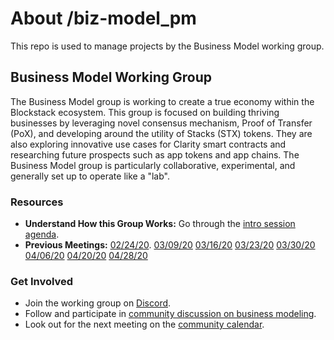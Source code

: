 # About /biz-model_pm
This repo is used to manage projects by the Business Model working group.

## Business Model Working Group
The Business Model group is working to create a true economy within the Blockstack ecosystem. This group is focused on building thriving businesses by leveraging novel consensus mechanism, Proof of Transfer (PoX), and developing around the utility of Stacks (STX) tokens. They are also exploring innovative use cases for Clarity smart contracts and researching future prospects such as app tokens and app chains. The Business Model group is particularly collaborative, experimental, and generally set up to operate like a "lab".

### Resources

- **Understand How this Group Works:** Go through the [intro session agenda](https://paper.dropbox.com/doc/Business-Model-Lab--Au_376lyZ_bEsL62y88rHIw1Ag-QoegfeEhDOMdaaTOFgydd).
- **Previous Meetings:**
[02/24/20](https://paper.dropbox.com/doc/Business-Model-Lab--Au_376lyZ_bEsL62y88rHIw1Ag-QoegfeEhDOMdaaTOFgydd).
[03/09/20](https://forum.blockstack.org/t/business-model-working-group-session-03-09-20/10490/9)
[03/16/20](https://forum.blockstack.org/t/working-group-session-03-16-20/10526)
[03/23/20](https://forum.blockstack.org/t/working-group-session-03-23-20/10550/4)
[03/30/20](https://forum.blockstack.org/t/working-group-session-03-30-20/10577)
[04/06/20](https://forum.blockstack.org/t/working-group-session-04-06-20/10640/3)
[04/20/20](https://forum.blockstack.org/t/working-group-session-04-20-20/10696)
[04/28/20](https://forum.blockstack.org/t/working-group-session-04-28-20/10741)

### Get Involved
- Join the working group on [Discord](https://discord.gg/3777ANS).
- Follow and participate in [community discussion on business modeling](https://forum.blockstack.org/c/Working-Groups/Business-Model).
- Look out for the next meeting on the [community calendar](https://community.blockstack.org/events#categories=70427&start_date=2020-02-24&view=stream&range=events&events=20&end_date=2020-12-31).
